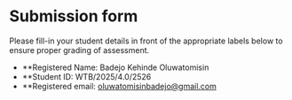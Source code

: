 # Submission form

Please fill-in your student details in front of the appropriate labels
below to ensure proper grading of assessment.

- \*\*Registered Name: Badejo Kehinde Oluwatomisin
- \*\*Student ID: WTB/2025/4.0/2526
- \*\*Registered email: oluwatomisinbadejo@gmail.com
